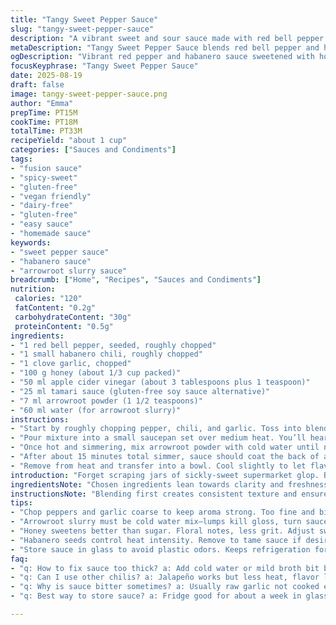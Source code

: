 ```yaml
---
title: "Tangy Sweet Pepper Sauce"
slug: "tangy-sweet-pepper-sauce"
description: "A vibrant sweet and sour sauce made with red bell pepper and habanero chili, balanced by honey and cider vinegar, thickened with arrowroot. Nut-free, dairy-free, gluten-free, egg-free. The sauce is blended smooth then simmered to deepen flavors and thicken. Perfect for dipping or drizzling. Adjust spice and sweetness to taste. A tangy kick with fresh pepper aroma and glossy finish."
metaDescription: "Tangy Sweet Pepper Sauce blends red bell pepper and habanero with honey and cider vinegar, thickened with arrowroot for a glossy dip or drizzle. Nut, dairy, gluten, egg-free."
ogDescription: "Vibrant red pepper and habanero sauce sweetened with honey and brightened by cider vinegar. Thickened with arrowroot slurry. Great for dipping, roasting, stir-fries."
focusKeyphrase: "Tangy Sweet Pepper Sauce"
date: 2025-08-19
draft: false
image: tangy-sweet-pepper-sauce.png
author: "Emma"
prepTime: PT15M
cookTime: PT18M
totalTime: PT33M
recipeYield: "about 1 cup"
categories: ["Sauces and Condiments"]
tags:
- "fusion sauce"
- "spicy-sweet"
- "gluten-free"
- "vegan friendly"
- "dairy-free"
- "gluten-free"
- "easy sauce"
- "homemade sauce"
keywords:
- "sweet pepper sauce"
- "habanero sauce"
- "arrowroot slurry sauce"
breadcrumb: ["Home", "Recipes", "Sauces and Condiments"]
nutrition: 
 calories: "120"
 fatContent: "0.2g"
 carbohydrateContent: "30g"
 proteinContent: "0.5g"
ingredients:
- "1 red bell pepper, seeded, roughly chopped"
- "1 small habanero chili, roughly chopped"
- "1 clove garlic, chopped"
- "100 g honey (about 1/3 cup packed)"
- "50 ml apple cider vinegar (about 3 tablespoons plus 1 teaspoon)"
- "25 ml tamari sauce (gluten-free soy sauce alternative)"
- "7 ml arrowroot powder (1 1/2 teaspoons)"
- "60 ml water (for arrowroot slurry)"
instructions:
- "Start by roughly chopping pepper, chili, and garlic. Toss into blender. Add honey, vinegar, tamari. Blend at high speed until completely smooth. Should be vibrant red with tiny flecks of chili seeds."
- "Pour mixture into a small saucepan set over medium heat. You’ll hear the sauce start to bubble gently around edges. Stir frequently to prevent burning and watch for the raw aroma to dissipate."
- "Once hot and simmering, mix arrowroot powder with cold water until no lumps remain. Slowly whisk slurry into simmering sauce. Sauce will thicken quickly; keep stirring to avoid clumps."
- "After about 15 minutes total simmer, sauce should coat the back of a spoon. Glossy, bright red, with a slightly thickened syrupy texture. Taste—adjust sweet or tart by adding a whisk of honey or vinegar if needed."
- "Remove from heat and transfer into a bowl. Cool slightly to let flavors meld. The aroma will shift from sharp raw garlic to fragrant sweet-spicy pepper heat. Use warm or room temp. Keeps refrigerated for up to a week."
introduction: "Forget scraping jars of sickly-sweet supermarket glop. Blending fresh red bell pepper with a punch of habanero chili finally cuts through the blandness. Honey replaces the usual packed sugar—less gritty, more floral. Apple cider vinegar adds a woody depth compared to plain rice vinegar. Why arrowroot over cornstarch? Fundamental kitchen wisdom: arrowroot stays clear, doesn't cloud or gum up. The simmer is critical—enough bubbling to smell the garlic transform, but watch the bottom or you end up with bitter burnt bits. The color shifts gradually from orange-red to a vibrant deep scarlet, glossy and tantalizing. Earlier attempts with jalapeño lacked fire. Habanero gives a vibrant heat that wakes the palate but doesn’t overwhelm salty tamari’s umami echo. The result, tangy yet sweet, fiery yet balanced. A sauce to slap on grilled meats, drizzle over roasted veggies, or toss into stir-fries."
ingredientsNote: "Chosen ingredients lean towards clarity and freshness. Red bell pepper for sweetness and color, picking a firm, unblemished one avoids watery, dull sauces. Switched out chili for habanero for more noticeable heat without extra seeds and bitterness. Garlic chopped coarse to release aroma but won’t pulverize into harsh bitterness like pureeing too finely. Honey replaces cassonade, providing a subtler sweetness profile and smoother mouthfeel with natural floral notes. Apple cider vinegar lends a less acidic, mellower tang than rice vinegar, adding complexity. Tamari subbed for fish sauce as a vegan-friendly alternative with similar salty depth but less fishiness; easily omitted if avoiding soy, but sauce will lose umami backbone. Arrowroot preferred over cornstarch to retain glossiness and prevent clouding; dissolve well in cold water before use to avoid lumps. Keep water measurement handy to adjust thickness. Stir often; clumps come from rushed mixing or improper slurry technique. Sauce thickens as it cools—don’t aim for pudding but a syrupy coating."
instructionsNote: "Blending first creates consistent texture and ensures no chunky surprises. High-speed blender recommended: insufficient blending leads to uneven cooking, bits burning at the bottom or undercooked pepper pieces causing bitter raw flavors. Simmer on medium, never full boil; the hiss and small bubbles around pot edges indicate gentle cooking, preserving bright pepper flavor without breakdown to mush. Add arrowroot slurry gradually; it reacts instantly so adding it all at once causes clumping. Stir like mad once slurry hits pan to disperse evenly and activate thickening. Five minutes post-slurry to thicken is adequate, more times risk over-thick sauce turning gluey. You’ll smell garlic mellowing out and peppers darkening to deep red—that’s your cue to stop. Cool sauce uncovered for about 10 minutes to halt cooking and fatigue fiery sharpness. Reheating shakes flavors—always fresh simmer before service if needed. Sauce stores well but intensifies in tang after a day; adjust vinegar next batch if too sharp. Tried thicker sauces but they lost spreadability; thinner runs off food poorly. Balancing thickness via arrowroot and water is part of skill in this one. If sauce separates on standing, remix gently before use."
tips:
- "Chop peppers and garlic coarse to keep aroma strong. Too fine and bitterness rises. Blend on high until smooth; uneven blending causes burning or chunks. After blending, simmer gently not boil. Watch for small bubbles and fade of raw garlic scent. Use medium heat always."
- "Arrowroot slurry must be cold water mix—lumps kill gloss, turn sauce cloudy. Add slurry slowly while stirring constantly; arrowroot sets instantly. Stir madly after adding to stop clumps. Sauce thickens fast. Don’t rush; thickens more as it cools. Adjust water if too thick."
- "Honey sweetens better than sugar. Floral notes, less grit. Adjust sweetness after simmer by tasting. Add more honey or vinegar little by little—not both at once. Vinegar sharpens; honey rounds. Balance depends on fresh peppers; peppers vary seasonally."
- "Habanero seeds control heat intensity. Remove to tame sauce if desired. Jalapeño too mild, shifts flavor. Tamari adds umami but coconut aminos work if soy allergy. Coconut aminos sweeter, salt less. Test salt before adding extra. Vinegar level affects tang too."
- "Store sauce in glass to avoid plastic odors. Keeps refrigeration for a week. Freeze not advised—vegetable base separates. Reheat gentle on stove to keep consistency. Remix before use if separated. Sauce thickens more standing; thin with water or broth if stiff."
faq:
- "q: How to fix sauce too thick? a: Add cold water or mild broth bit by bit. Arrowroot thickens on cooling. Thin gradually or sauce turns gluey. Mix well. Avoid over cooking slurry or it gels too hard."
- "q: Can I use other chilis? a: Jalapeño works but less heat, flavor lighter. Remove seeds for less spice always. Swap but heat and flavor shift. Habanero best balance for punch without bitter seeds. Try milder chilis if sensitive but sauce profile changes."
- "q: Why is sauce bitter sometimes? a: Usually raw garlic not cooked enough or burning bits. Stir often simmer medium heat. High heat burns garlic and sauce taste spoils. Timing key; smell garlic mellowing. If bitter remakes fix by lowering heat and timing."
- "q: Best way to store sauce? a: Fridge good for about a week in glass. Freeze changes texture, not nice. Cool fully before storing. Reheat gently. If separation happens, remix or add little water. Keep covered tight to keep fresh aromas."

---
```

